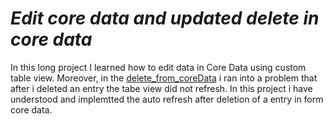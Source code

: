 # *Edit core data and updated delete in core data*

In this long project I learned how to edit data in Core Data using custom table view. Moreover, in the [delete_from_coreData](https://github.com/DanMint/IOS-apps/tree/main/CoreData_Pracice/delete_from_coreData) i ran into a problem that after i deleted an entry the tabe view did not refresh. In this project i have understood and implemtted the auto refresh after deletion of a entry in form core data.
